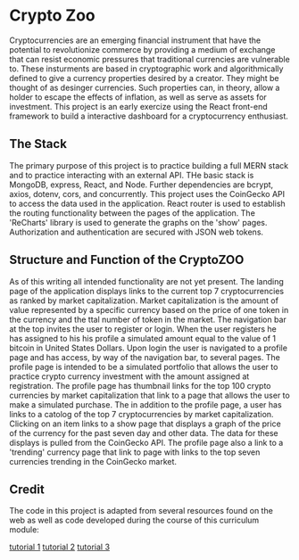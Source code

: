 # **Crypto Zoo**

Cryptocurrencies are an emerging financial instrument that have the potential to revolutionize commerce by providing a medium of exchange that can resist economic pressures that traditional currencies are vulnerable to.  These insturments are based in cryptographic work and algorithmically defined to give a currency properties desired by a creator.  They might be thought of as desinger currencies.  Such properties can, in theory,  allow a holder to escape the effects of inflation, as well as serve as assets for investment.  This project is an early exercize using the React front-end framework to build a interactive dashboard for a cryptocurrency enthusiast.  

## **The Stack** 
The primary purpose of this project is to practice building a full MERN stack and to practice interacting with an external API.  THe basic stack is MongoDB, express, React, and Node.  Further dependencies are bcrypt, axios, dotenv, cors, and concurrently.  This project uses the CoinGecko API to access the data used in the application. React router is used to establish the routing functionality between the pages of the application.  The 'ReCharts' library is used to generate the graphs on the 'show' pages.  Authorization and authentication are secured with JSON web tokens.

## **Structure and Function of the CryptoZOO** 
As of this writing all intended functionality are not yet present.  The landing page of the application displays links to the current top 7 cryptocurrencies as ranked by market capitalization.  Market capitalization is the amount of value represented by a specific currency based on the price of one token in the currency and the ttal number of token in the market.  The navigation bar at the top invites the user to register or login.    When the user registers he has assigned to his his profile a simulated amount equal to the value of 1 bitcoin in United States Dollars.  Upon login the user is navigated to a profile page and has access, by way of the navigation bar, to several pages.  The profile page is intended to be a simulated portfolio that allows the user to practice crypto currency investment with the amount assigned at registration.  The profile page has thumbnail links for the top 100 crypto currencies by market capitalization that link to a page that allows the user to make a simulated purchase.  The in addition to the profile page, a user has links to a catolog of the top 7 cryptocurrencies by market capitalization.   Clicking on an item links to a show page that displays a graph of the price of the currency for the past seven day and other data.  The data for these displays is pulled from the CoinGecko API.   The profile page also a link to a 'trending' currency page that link to page with links to the top seven currencies trending in the CoinGecko market.  

## **Credit**
The code in this project is adapted from several resources found on the web as well as code developed during the course of this curriculum module:

[tutorial 1](https://www.youtube.com/watch?v=gxXw-M5lDOw)
[tutorial 2](https://www.youtube.com/results?search_query=recharts+tutorial)
[tutorial 3](https://www.youtube.com/resultssearch_query=currency+converter+web+dev+simplified)


